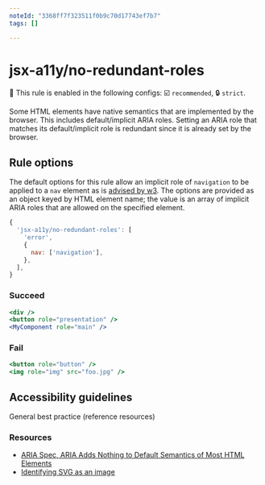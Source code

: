 ```yaml
---
noteId: "3368ff7f323511f0b9c70d17743ef7b7"
tags: []

---
```


# jsx-a11y/no-redundant-roles

💼 This rule is enabled in the following configs: ☑️ `recommended`, 🔒 `strict`.

<!-- end auto-generated rule header -->

Some HTML elements have native semantics that are implemented by the browser. This includes default/implicit ARIA roles. Setting an ARIA role that matches its default/implicit role is redundant since it is already set by the browser.

## Rule options

The default options for this rule allow an implicit role of `navigation` to be applied to a `nav` element as is [advised by w3](https://www.w3.org/WAI/GL/wiki/Using_HTML5_nav_element#Example:The_.3Cnav.3E_element). The options are provided as an object keyed by HTML element name; the value is an array of implicit ARIA roles that are allowed on the specified element.

```js
{
  'jsx-a11y/no-redundant-roles': [
    'error',
    {
      nav: ['navigation'],
    },
  ],
}
```

### Succeed

```jsx
<div />
<button role="presentation" />
<MyComponent role="main" />
```

### Fail

```jsx
<button role="button" />
<img role="img" src="foo.jpg" />
```

## Accessibility guidelines

General best practice (reference resources)

### Resources

- [ARIA Spec, ARIA Adds Nothing to Default Semantics of Most HTML Elements](https://www.w3.org/TR/using-aria/#aria-does-nothing)
- [Identifying SVG as an image](https://developer.mozilla.org/en-US/docs/Web/HTML/Element/img#identifying_svg_as_an_image)

